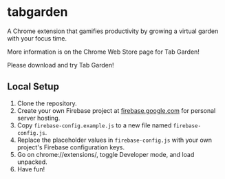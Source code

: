 # tabgarden

A Chrome extension that gamifies productivity by growing a virtual garden with your focus time.

More information is on the Chrome Web Store page for Tab Garden!

Please download and try Tab Garden!

## Local Setup

1. Clone the repository.
2. Create your own Firebase project at [firebase.google.com](https://firebase.google.com/) for personal server hosting.
3. Copy `firebase-config.example.js` to a new file named `firebase-config.js`.
4. Replace the placeholder values in `firebase-config.js` with your own project's Firebase configuration keys.
5. Go on chrome://extensions/, toggle Developer mode, and load unpacked.
6. Have fun!
